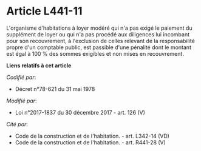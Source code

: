 # Article L441-11

L'organisme d'habitations à loyer modéré qui n'a pas exigé le paiement du supplément de loyer ou qui n'a pas procédé aux
diligences lui incombant pour son recouvrement, à l'exclusion de celles relevant de la responsabilité propre d'un comptable
public, est passible d'une pénalité dont le montant est égal à 100 % des sommes exigibles et non mises en recouvrement.

**Liens relatifs à cet article**

_Codifié par_:

  - Décret n°78-621 du 31 mai 1978

_Modifié par_:

  - Loi n°2017-1837 du 30 décembre 2017 - art. 126 (V)

_Cité par_:

  - Code de la construction et de l'habitation. - art. L342-14 (VD)
  - Code de la construction et de l'habitation. - art. R441-28 (V)
